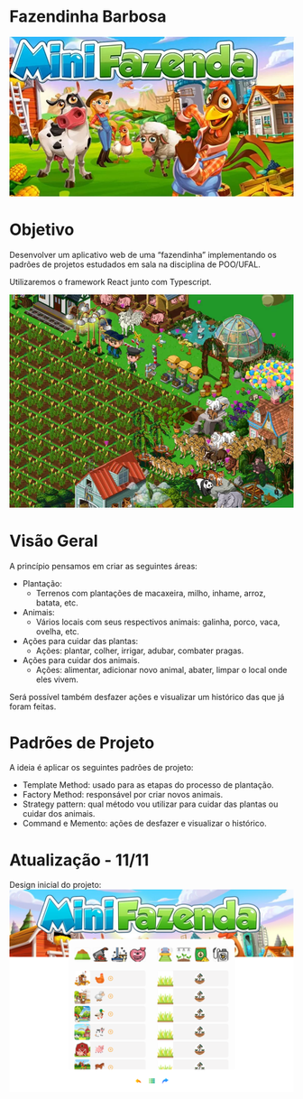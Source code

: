 # Fazendinha Barbosa

![Untitled](readme/Untitled.png)

# Objetivo

Desenvolver um aplicativo web de uma “fazendinha” implementando os padrões de projetos estudados em sala na disciplina de POO/UFAL.

Utilizaremos o framework React junto com Typescript.

![Untitled](readme/Untitled%201.png)

# Visão Geral

A princípio pensamos em criar as seguintes áreas:

- Plantação:
    - Terrenos com plantações de macaxeira, milho, inhame, arroz, batata, etc.
- Animais:
    - Vários locais com seus respectivos animais: galinha, porco, vaca, ovelha, etc.
- Ações para cuidar das plantas:
    - Ações: plantar, colher, irrigar, adubar, combater pragas.
- Ações para cuidar dos animais.
    - Ações: alimentar, adicionar novo animal, abater, limpar o local onde eles vivem.

Será possível também desfazer ações e visualizar um histórico das que já foram feitas.

# Padrões de Projeto

A ideia é aplicar os seguintes padrões de projeto:

- Template Method: usado para as etapas do processo de plantação.
- Factory Method: responsável por criar novos animais.
- Strategy pattern: qual método vou utilizar para cuidar das plantas ou cuidar dos animais.
- Command e Memento: ações de desfazer e visualizar o histórico.

# Atualização - 11/11
Design inicial do projeto:
![Untitled](readme/design.png)